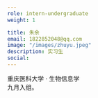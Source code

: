 ```yaml
---
role: intern-undergraduate
weight: 1

title: 朱余
email: 1822852048@qq.com
image: "/images/zhuyu.jpeg"
description: 实习生
social:
---
```


重庆医科大学 · 生物信息学  
九月入组。
